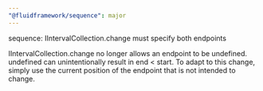 ```yaml
---
"@fluidframework/sequence": major
---
```


sequence: IIntervalCollection.change must specify both endpoints

IIntervalCollection.change no longer allows an endpoint to be undefined. undefined can unintentionally result in end < start. To adapt to this change, simply use the current position of the endpoint that is not intended to change.
